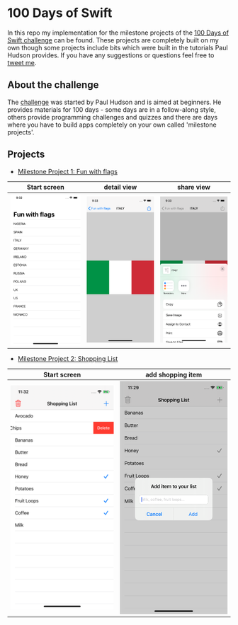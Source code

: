 # 100 Days of Swift
In this repo my implementation for the milestone projects of the [100 Days of Swift challenge](https://www.hackingwithswift.com/100) can be found. These projects are completely built on my own though some projects include bits which were built in the tutorials Paul Hudson provides. 
If you have any suggestions or questions feel free to [tweet me](https://twitter.com/niiklaas).


## About the challenge
The [challenge](https://www.hackingwithswift.com/100) was started by Paul Hudson and is aimed at beginners. He provides materials for 100 days - some days are in a follow-along style, others provide programming challenges and quizzes and there are days where you have to build apps completely on your own called 'milestone projects'. 


## Projects 

* [Milestone Project 1: Fun with flags](https://github.com/euklit/100DaysOfSwift/tree/master/MilestoneProject1)


Start screen            |  detail view |  share view
:-------------------------:|:-------------------------:|:-------------------------:
![](https://github.com/euklit/100DaysOfSwift/blob/master/MilestoneProject1/Screenshots/mainscreen.png)  |  ![](https://github.com/euklit/100DaysOfSwift/blob/master/MilestoneProject1/Screenshots/detailview.png) | ![](https://github.com/euklit/100DaysOfSwift/blob/master/MilestoneProject1/Screenshots/activityview.png)

* [Milestone Project 2: Shopping List](https://github.com/euklit/100DaysOfSwift/tree/master/MilestoneProject1)


Start screen            |  add shopping item |  
:-------------------------:|:-------------------------:
![](https://github.com/euklit/100DaysOfSwift/blob/master/ShoppingList/Screenshots/list.png)  |  ![](https://github.com/euklit/100DaysOfSwift/blob/master/ShoppingList/Screenshots/addItem.png) 

